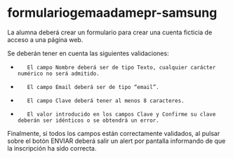 # formulariogemaadamepr-samsung

La alumna deberá crear un formulario para crear una cuenta ficticia de acceso a una página web.


Se deberán tener en cuenta las siguientes validaciones:

-        El campo Nombre deberá ser de tipo Texto, cualquier carácter numérico no será admitido.

-        El campo Email deberá ser de tipo “email”. 

-        El campo Clave deberá tener al menos 8 caracteres.

-        El valor introducido en los campos Clave y Confirme su clave deberán ser idénticos o se obtendrá un error.

Finalmente, si todos los campos están correctamente validados, al pulsar sobre el botón ENVIAR deberá salir un alert por pantalla informando de que la inscripción ha sido correcta.


 

